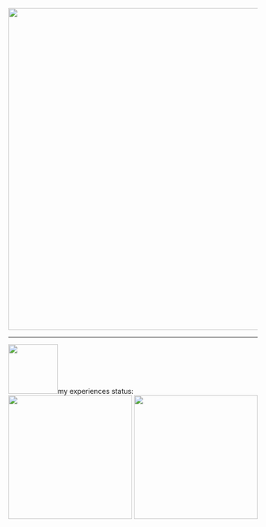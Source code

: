 <p align="center">
 <img src="https://github.com/Mr-M-Moradi/Mr-M-Moradi/assets/167945263/5c0292d5-1a26-44f9-909f-8f54a05311bc" width="650"/>
</p>
<hr>
<img src="https://github.com/Mr-M-Moradi/Mr-M-Moradi/assets/167945263/3b06f488-0b57-4389-b7e5-b93edc5bba50" width="100"/>my experiences status: <img src="https://github.com/user-attachments/assets/cdc85e89-21cc-4e82-b3b4-bd12600b3554" width="250"/> <img src="https://github.com/user-attachments/assets/06bfe29f-c9aa-4060-a95f-1ff815448c01" width="250"/>



